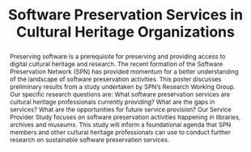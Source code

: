 ---
abstract: 'Preserving software is a prerequisite for preserving and providing access
  to digital cultural heritage and research. The recent formation of the Software
  Preservation Network (SPN) has provided momentum for a better understanding of the
  landscape of software preservation activities. This poster discusses preliminary
  results from a study undertaken by SPN’s Research Working Group. Our specific research
  questions are: What software preservation services are cultural heritage professionals
  currently providing? What are the gaps in services? What are the opportunities for
  future service provision? Our Service Provider Study focuses on software preservation
  activities happening in libraries, archives and museums. This study will inform
  a foundational agenda that SPN members and other cultural heritage professionals
  can use to conduct further research on sustainable software preservation services.'
creators:
- Erickson, Seth
- Benner, Jessica G.
- Work, Lauren
- Lassere, Monique
- Williford, Christa
- Hagenmaier, Wendy
date: null
document_url: https://services.phaidra.univie.ac.at/api/object/o:1080502/download
grand_parent: iPRES
institutions: []
keywords: []
landing_page_url: https://phaidra.univie.ac.at/o:1080502
language: eng
layout: publication
license: CC BY 4.0 International
notes_url: null
parent: iPRES 2019
publication_type: poster
size: 138968
slides_url: null
source_name: iPRES
title: 'Software Preservation Services in Cultural Heritage Organizations '
year: 2019
---